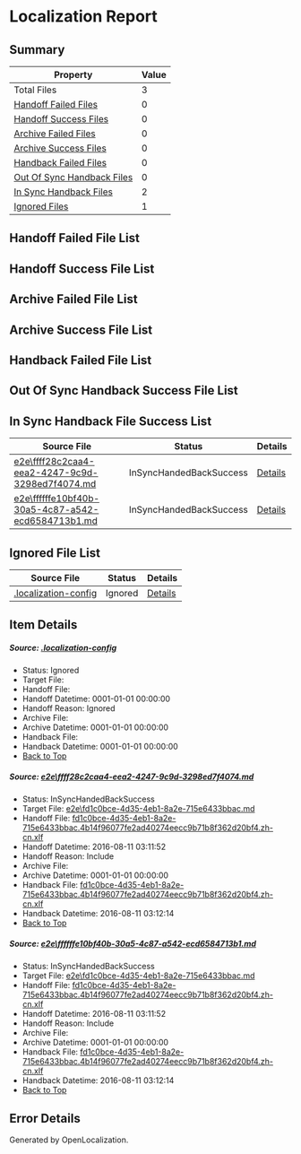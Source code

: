 # <a name='report-top'></a> Localization Report

## Summary
 Property | Value 
 -------- | ----- 
 Total Files | 3
[ Handoff Failed Files ](#handoff-failed-list)| 0
[ Handoff Success Files ](#handoff-success-list)| 0
[ Archive Failed Files ](#archive-failed-list)| 0
[ Archive Success Files ](#archive-success-list)| 0
[ Handback Failed Files ](#handback-failed-list)| 0
[ Out Of Sync Handback Files ](#outofsync-handback-success-list)| 0
[ In Sync Handback Files ](#insync-handback-success-list)| 2
[ Ignored Files ](#ignored-list)| 1

## <a name='handoff-failed-list'></a> Handoff Failed File List

## <a name='handoff-success-list'></a> Handoff Success File List

## <a name='archive-failed-list'></a> Archive Failed File List

## <a name='archive-success-list'></a> Archive Success File List

## <a name='handback-failed-list'></a> Handback Failed File List

## <a name='outofsync-handback-success-list'></a> Out Of Sync Handback Success File List

## <a name='insync-handback-success-list'></a> In Sync Handback File Success List
 Source File | Status | Details 
 ----------- | ------ | ------- 
 [e2e\ffff28c2caa4-eea2-4247-9c9d-3298ed7f4074.md](https://github.com/OpenLocalizationTestOrg/oltest/blob/94b5b27c8c6ad9b8d9c13a60c6a8dc98f66c1580/e2e/ffff28c2caa4-eea2-4247-9c9d-3298ed7f4074.md) | InSyncHandedBackSuccess | [Details](#3b30b4a99cefdb7fcbd077cf008a865fd689c97a1)
 [e2e\ffffffe10bf40b-30a5-4c87-a542-ecd6584713b1.md](https://github.com/OpenLocalizationTestOrg/oltest/blob/083a476ca4794a0472e6f6a193a214582b7df211/e2e/ffffffe10bf40b-30a5-4c87-a542-ecd6584713b1.md) | InSyncHandedBackSuccess | [Details](#3b30b4a99cefdb7fcbd077cf008a865fd689c97a2)

## <a name='ignored-list'></a> Ignored File List
 Source File | Status | Details 
 ----------- | ------ | ------- 
 [.localization-config](https://github.com/OpenLocalizationTestOrg/oltest/blob/083a476ca4794a0472e6f6a193a214582b7df211/.localization-config) | Ignored | [Details](#3d4f252ac210baf56311d7e97dcc2db10974dbd20)

## Item Details
##### <a name='3d4f252ac210baf56311d7e97dcc2db10974dbd20'></a> Source: [.localization-config](https://github.com/OpenLocalizationTestOrg/oltest/blob/083a476ca4794a0472e6f6a193a214582b7df211/.localization-config)
* Status: Ignored
* Target File: 
* Handoff File: 
* Handoff Datetime: 0001-01-01 00:00:00
* Handoff Reason: Ignored
* Archive File: 
* Archive Datetime: 0001-01-01 00:00:00
* Handback File: 
* Handback Datetime: 0001-01-01 00:00:00
* [Back to Top](#report-top)

##### <a name='3b30b4a99cefdb7fcbd077cf008a865fd689c97a1'></a> Source: [e2e\ffff28c2caa4-eea2-4247-9c9d-3298ed7f4074.md](https://github.com/OpenLocalizationTestOrg/oltest/blob/94b5b27c8c6ad9b8d9c13a60c6a8dc98f66c1580/e2e/ffff28c2caa4-eea2-4247-9c9d-3298ed7f4074.md)
* Status: InSyncHandedBackSuccess
* Target File: [e2e\fd1c0bce-4d35-4eb1-8a2e-715e6433bbac.md](https://github.com/OpenLocalizationTestOrg/ol-test-zhcn/blob/fc47139d171d22dfc2cba55d615ab00cb0ab9430/e2e/fd1c0bce-4d35-4eb1-8a2e-715e6433bbac.md)
* Handoff File: [fd1c0bce-4d35-4eb1-8a2e-715e6433bbac.4b14f96077fe2ad40274eecc9b71b8f362d20bf4.zh-cn.xlf](https://github.com/OpenLocalizationTestOrg/olhandoff-e2e/blob/b356f800747ee40d8769c6850b22a558c3d29dcc/ol-handoff/OpenLocalizationTestOrg/ol-test-zhcn/ci/ht/fd1c0bce-4d35-4eb1-8a2e-715e6433bbac.4b14f96077fe2ad40274eecc9b71b8f362d20bf4.zh-cn.xlf)
* Handoff Datetime: 2016-08-11 03:11:52
* Handoff Reason: Include
* Archive File: 
* Archive Datetime: 0001-01-01 00:00:00
* Handback File: [fd1c0bce-4d35-4eb1-8a2e-715e6433bbac.4b14f96077fe2ad40274eecc9b71b8f362d20bf4.zh-cn.xlf](https://github.com/OpenLocalizationTestOrg/olhandback-e2e/blob/1a4f53b40b11ea09e470dd224521d97a97dfaace/ol-handback/OpenLocalizationTestOrg/ol-test-zhcn/ci/ht/fd1c0bce-4d35-4eb1-8a2e-715e6433bbac.4b14f96077fe2ad40274eecc9b71b8f362d20bf4.zh-cn.xlf)
* Handback Datetime: 2016-08-11 03:12:14
* [Back to Top](#report-top)

##### <a name='3b30b4a99cefdb7fcbd077cf008a865fd689c97a2'></a> Source: [e2e\ffffffe10bf40b-30a5-4c87-a542-ecd6584713b1.md](https://github.com/OpenLocalizationTestOrg/oltest/blob/083a476ca4794a0472e6f6a193a214582b7df211/e2e/ffffffe10bf40b-30a5-4c87-a542-ecd6584713b1.md)
* Status: InSyncHandedBackSuccess
* Target File: [e2e\fd1c0bce-4d35-4eb1-8a2e-715e6433bbac.md](https://github.com/OpenLocalizationTestOrg/ol-test-zhcn/blob/fc47139d171d22dfc2cba55d615ab00cb0ab9430/e2e/fd1c0bce-4d35-4eb1-8a2e-715e6433bbac.md)
* Handoff File: [fd1c0bce-4d35-4eb1-8a2e-715e6433bbac.4b14f96077fe2ad40274eecc9b71b8f362d20bf4.zh-cn.xlf](https://github.com/OpenLocalizationTestOrg/olhandoff-e2e/blob/b356f800747ee40d8769c6850b22a558c3d29dcc/ol-handoff/OpenLocalizationTestOrg/ol-test-zhcn/ci/ht/fd1c0bce-4d35-4eb1-8a2e-715e6433bbac.4b14f96077fe2ad40274eecc9b71b8f362d20bf4.zh-cn.xlf)
* Handoff Datetime: 2016-08-11 03:11:52
* Handoff Reason: Include
* Archive File: 
* Archive Datetime: 0001-01-01 00:00:00
* Handback File: [fd1c0bce-4d35-4eb1-8a2e-715e6433bbac.4b14f96077fe2ad40274eecc9b71b8f362d20bf4.zh-cn.xlf](https://github.com/OpenLocalizationTestOrg/olhandback-e2e/blob/1a4f53b40b11ea09e470dd224521d97a97dfaace/ol-handback/OpenLocalizationTestOrg/ol-test-zhcn/ci/ht/fd1c0bce-4d35-4eb1-8a2e-715e6433bbac.4b14f96077fe2ad40274eecc9b71b8f362d20bf4.zh-cn.xlf)
* Handback Datetime: 2016-08-11 03:12:14
* [Back to Top](#report-top)


## Error Details

Generated by OpenLocalization.
